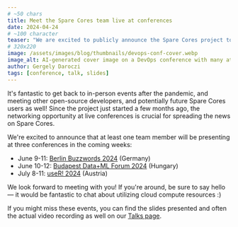 ```yaml
---
# ~50 chars
title: Meet the Spare Cores team live at conferences
date: 2024-04-24
# ~100 character
teaser: "We are excited to publicly announce the Spare Cores project to the dev community at three events in June/July."
# 320x220
image: /assets/images/blog/thumbnails/devops-conf-cover.webp
image_alt: AI-generated cover image on a DevOps conference with many attendees.
author: Gergely Daroczi
tags: [conference, talk, slides]
---
```


It's fantastic to get back to in-person events after the pandemic, and
meeting other open-source developers, and potentially future Spare
Cores users as well! Since the project just started a few months ago,
the networking opportunity at live conferences is crucial for
spreading the news on Spare Cores.

We're excited to announce that at least one team member will be
presenting at three conferences in the coming weeks:

- June 9-11: <a href="https://2024.berlinbuzzwords.de/" target="_blank" rel="noopener">Berlin Buzzwords 2024</a> (Germany)
- June 10-12: <a href="https://budapestdata.hu/2024/en/" target="_blank" rel="noopener">Budapest Data+ML Forum 2024</a> (Hungary)
- July 8-11: <a href="https://events.linuxfoundation.org/user/" target="_blank" rel="noopener">useR! 2024</a> (Austria)

We look forward to meeting with you! If you're around, be sure to say hello
— it would be fantastic to chat about utilizing cloud compute resources :)

If you might miss these events, you can find the slides presented and
often the actual video recording as well on our [Talks page](/talks).
